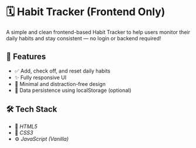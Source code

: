 # 🗓 Habit Tracker (Frontend Only)

A simple and clean frontend-based Habit Tracker to help users monitor their daily habits and stay consistent — no login or backend required!

## 🌟 Features

- ✅ Add, check off, and reset daily habits
- ✨ Fully responsive UI
- 🧠 Minimal and distraction-free design
- 🔄 Data persistence using localStorage (optional)

## 🛠 Tech Stack

- 🧾 *HTML5*
- 🎨 *CSS3*
- ⚙ *JavaScript (Vanilla)*
